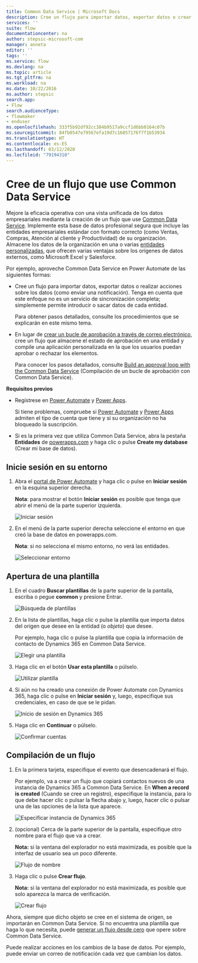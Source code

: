 ```yaml
---
title: Common Data Service | Microsoft Docs
description: Cree un flujo para importar datos, exportar datos o crear aprobaciones con Common Data Service.
services: ''
suite: flow
documentationcenter: na
author: stepsic-microsoft-com
manager: anneta
editor: ''
tags: ''
ms.service: flow
ms.devlang: na
ms.topic: article
ms.tgt_pltfrm: na
ms.workload: na
ms.date: 10/22/2016
ms.author: stepsic
search.app:
- Flow
search.audienceType:
- flowmaker
- enduser
ms.openlocfilehash: 333f5b92df92cc384b9517a9ccf1d6bb0164c07b
ms.sourcegitcommit: 84fb0547e79567efa19d7c16857176f7f1b53934
ms.translationtype: HT
ms.contentlocale: es-ES
ms.lasthandoff: 03/12/2020
ms.locfileid: "79194310"
---
```

# <a name="create-a-flow-that-uses-the-common-data-service"></a>Cree de un flujo que use Common Data Service

Mejore la eficacia operativa con una vista unificada de los datos empresariales mediante la creación de un flujo que use [Common Data Service](https://powerapps.microsoft.com/tutorials/data-platform-intro/). Implemente esta base de datos profesional segura que incluye las entidades empresariales estándar con formato correcto (como Ventas, Compras, Atención al cliente y Productividad) de su organización. Almacene los datos de la organización en una o varias [entidades personalizadas](https://powerapps.microsoft.com/tutorials/data-platform-create-entity/), que ofrecen varias ventajas sobre los orígenes de datos externos, como Microsoft Excel y Salesforce.

Por ejemplo, aproveche Common Data Service en Power Automate de las siguientes formas:

* Cree un flujo para importar datos, exportar datos o realizar acciones sobre los datos (como enviar una notificación). Tenga en cuenta que este enfoque no es un servicio de sincronización completa; simplemente permite introducir o sacar datos de cada entidad.
  
    Para obtener pasos detallados, consulte los procedimientos que se explicarán en este mismo tema.
* En lugar de [crear un bucle de aprobación a través de correo electrónico](wait-for-approvals.md), cree un flujo que almacene el estado de aprobación en una entidad y compile una aplicación personalizada en la que los usuarios puedan aprobar o rechazar los elementos.
  
    Para conocer los pasos detallados, consulte [Build an approval loop with the Common Data Service](common-data-model-approve.md) (Compilación de un bucle de aprobación con Common Data Service).

**Requisitos previos**

* Regístrese en [Power Automate](https://flow.microsoft.com) y [Power Apps](https://make.powerapps.com).
  
    Si tiene problemas, compruebe si [Power Automate](sign-up-sign-in.md) y [Power Apps](https://powerapps.microsoft.com/tutorials/signup-for-powerapps/) admiten el tipo de cuenta que tiene y si su organización no ha bloqueado la suscripción.
* Si es la primera vez que utiliza Common Data Service, abra la pestaña **Entidades** de [powerapps.com](https://web.powerapps.com/#/entities) y haga clic o pulse **Create my database** (Crear mi base de datos).

## <a name="sign-in-to-your-environment"></a>Inicie sesión en su entorno
1. Abra el [portal de Power Automate](https://flow.microsoft.com) y haga clic o pulse en **Iniciar sesión** en la esquina superior derecha.
   
    **Nota**: para mostrar el botón **Iniciar sesión** es posible que tenga que abrir el menú de la parte superior izquierda.
   
    ![Iniciar sesión](./media/common-data-model-intro/signin-flow.png)
2. En el menú de la parte superior derecha seleccione el entorno en que creó la base de datos en powerapps.com.
   
    **Nota**: si no selecciona el mismo entorno, no verá las entidades.
   
    ![Seleccionar entorno](./media/common-data-model-intro/select-environment.png)

## <a name="open-a-template"></a>Apertura de una plantilla
1. En el cuadro **Buscar plantillas** de la parte superior de la pantalla, escriba o pegue **common** y presione Entrar.
   
    ![Búsqueda de plantillas](./media/common-data-model-intro/template-search.png)
2. En la lista de plantillas, haga clic o pulse la plantilla que importa datos del origen que desee en la entidad (o *objeto*) que desee.
   
    Por ejemplo, haga clic o pulse la plantilla que copia la información de contacto de Dynamics 365 en Common Data Service.
   
    ![Elegir una plantilla](./media/common-data-model-intro/choose-template.png)
3. Haga clic en el botón **Usar esta plantilla** o púlselo.
   
    ![Utilizar plantilla](./media/common-data-model-intro/use-template.png)
4. Si aún no ha creado una conexión de Power Automate con Dynamics 365, haga clic o pulse en **Iniciar sesión** y, luego, especifique sus credenciales, en caso de que se le pidan.
   
    ![Inicio de sesión en Dynamics 365](./media/common-data-model-intro/dynamics-signin.png)
5. Haga clic en **Continuar** o púlselo.
   
    ![Confirmar cuentas](./media/common-data-model-intro/confirm-accounts.png)

## <a name="build-your-flow"></a>Compilación de un flujo
1. En la primera tarjeta, especifique el evento que desencadenará el flujo.
   
    Por ejemplo, va a crear un flujo que copiará contactos nuevos de una instancia de Dynamics 365 a Common Data Service. En **When a record is created** (Cuando se cree un registro), especifique la instancia, para lo que debe hacer clic o pulsar la flecha abajo y, luego, hacer clic o pulsar una de las opciones de la lista que aparece.
   
    ![Especificar instancia de Dynamics 365](./media/common-data-model-intro/specify-instance.png)
2. (opcional) Cerca de la parte superior de la pantalla, especifique otro nombre para el flujo que va a crear.
   
    **Nota:** si la ventana del explorador no está maximizada, es posible que la interfaz de usuario sea un poco diferente.
   
    ![Flujo de nombre](./media/common-data-model-intro/name-flow.png)
3. Haga clic o pulse **Crear flujo**.
   
    **Nota:** si la ventana del explorador no está maximizada, es posible que solo aparezca la marca de verificación.
   
    ![Crear flujo](./media/common-data-model-intro/create-flow.png)

Ahora, siempre que dicho objeto se cree en el sistema de origen, se importarán en Common Data Service. Si no encuentra una plantilla que haga lo que necesita, puede [generar un flujo desde cero](get-started-logic-flow.md) que opere sobre Common Data Service.

Puede realizar acciones en los cambios de la base de datos. Por ejemplo, puede enviar un correo de notificación cada vez que cambian los datos.

